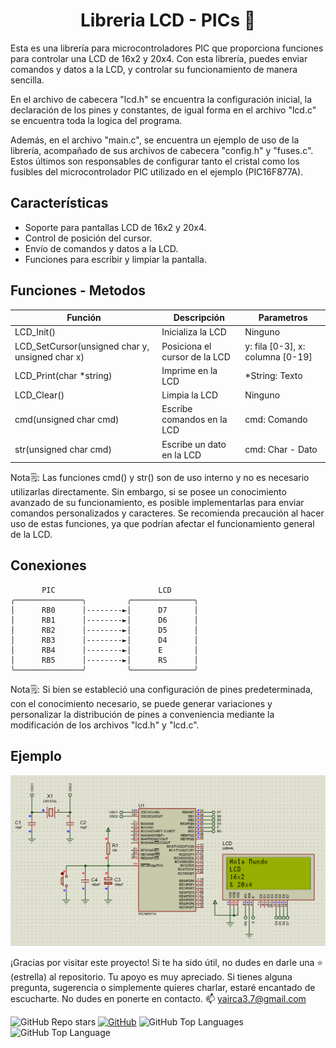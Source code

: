 <h1 align="center">Libreria LCD - PICs 🤖</h1>

Esta es una librería para microcontroladores PIC que proporciona funciones para controlar una LCD de 16x2 y 20x4. Con esta librería, puedes enviar comandos y datos a la LCD, y controlar su funcionamiento de manera sencilla.

En el archivo de cabecera "lcd.h" se encuentra la configuración inicial, la declaración de los pines y constantes, de igual forma en el archivo "lcd.c" se encuentra toda la logica del programa.

Además, en el archivo "main.c", se encuentra un ejemplo de uso de la librería, acompañado de sus archivos de cabecera "config.h" y "fuses.c". Estos últimos son responsables de configurar tanto el cristal como los fusibles del microcontrolador PIC utilizado en el ejemplo (PIC16F877A).

## Características

- Soporte para pantallas LCD de 16x2 y 20x4.
- Control de posición del cursor.
- Envío de comandos y datos a la LCD.
- Funciones para escribir y limpiar la pantalla.

## Funciones - Metodos

| Función                                         | Descripción                   | Parametros                       |
| ----------------------------------------------- | ----------------------------- | -------------------------------- |
| LCD_Init()                                      | Inicializa la LCD             | Ninguno                          |
| LCD_SetCursor(unsigned char y, unsigned char x) | Posiciona el cursor de la LCD | y: fila [0-3], x: columna [0-19] |
| LCD_Print(char *string)                         | Imprime en la LCD             | *String: Texto                   |
| LCD_Clear()                                     | Limpia la LCD                 | Ninguno                          |
| cmd(unsigned char cmd)                          | Escribe comandos en la LCD    | cmd: Comando                     |
| str(unsigned char cmd)                          | Escribe un dato en la LCD     | cmd: Char - Dato                 |

Nota🗒️: Las funciones cmd() y str() son de uso interno y no es necesario utilizarlas directamente. Sin embargo, si se posee un conocimiento avanzado de su funcionamiento, es posible implementarlas para enviar comandos personalizados y caracteres. Se recomienda precaución al hacer uso de estas funciones, ya que podrían afectar el funcionamiento general de la LCD. 

## Conexiones

```
       PIC                       LCD
╭───────────────╮         ╭──────────────╮
│      RB0      │--------►│      D7      │
│      RB1      │--------►│      D6      │
│      RB2      │--------►│      D5      │
│      RB3      │--------►│      D4      │
│      RB4      │--------►│      E       │
│      RB5      │--------►│      RS      │
╰───────────────╯         ╰──────────────╯

```

Nota🗒️: Si bien se estableció una configuración de pines predeterminada, con el conocimiento necesario, se puede generar variaciones y personalizar la distribución de pines a conveniencia mediante la modificación de los archivos "lcd.h" y "lcd.c".

## Ejemplo

![Ejemplo](./ejemplo.png)

¡Gracias por visitar este proyecto! Si te ha sido útil, no dudes en darle una ⭐ (estrella) al repositorio. Tu apoyo es muy apreciado. Si tienes alguna pregunta, sugerencia o simplemente quieres charlar, estaré encantado de escucharte. No dudes en ponerte en contacto. 📫 yairca3.7@gmail.com


![GitHub Repo stars](https://img.shields.io/github/stars/ycanas/LCD-PIC-LIBRARY?color=004ef6&style=for-the-badge&labelColor=101010)
[![GitHub](https://img.shields.io/badge/GitHub-ycanas-14a1f0?style=for-the-badge&logo=github&logoColor=white&labelColor=101010&color=ccd300)](https://github.com/ycanas)
![GitHub Top Languages](https://img.shields.io/github/languages/count/ycanas/LCD-PIC-LIBRARY?style=for-the-badge&labelColor=101010&color=e50000)
![GitHub Top Language](https://img.shields.io/github/languages/top/ycanas/LCD-PIC-LIBRARY?color=b4008e&style=for-the-badge&labelColor=101010)
